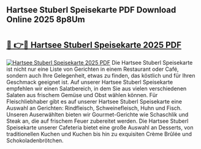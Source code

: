 ## Hartsee Stuberl Speisekarte PDF Download Online 2025 8p8Um

# <h2><a href="http://gccagf.nevu.top/?p=Hartsee+Stuberl+Speisekarte">🔗 👉🔴 Hartsee Stuberl Speisekarte 2025 PDF</a></h2>

[![Hartsee Stuberl Speisekarte 2025 PDF](https://i.imgur.com/dBaPXMq.png)](http://gccagf.nevu.top/?p=Hartsee+Stuberl+Speisekarte)
Die Hartsee Stuberl Speisekarte ist nicht nur eine Liste von Gerichten in einem Restaurant oder Café, sondern auch Ihre Gelegenheit, etwas zu finden, das köstlich und für Ihren Geschmack geeignet ist. Auf unserer Hartsee Stuberl Speisekarte empfehlen wir einen Salatbereich, in dem Sie aus vielen verschiedenen Salaten aus frischem Gemüse und Obst wählen können. Für Fleischliebhaber gibt es auf unserer Hartsee Stuberl Speisekarte eine Auswahl an Gerichten: Rindfleisch, Schweinefleisch, Huhn und Fisch. Unseren Auserwählten bieten wir Gourmet-Gerichte wie Schaschlik und Steak an, die auf frischem Feuer zubereitet werden. Die Hartsee Stuberl Speisekarte unserer Cafeteria bietet eine große Auswahl an Desserts, von traditionellen Kuchen und Kuchen bis hin zu exquisiten Crème Brûlée und Schokoladenbrötchen.
